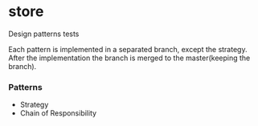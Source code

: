 # store
 Design patterns tests


Each pattern is implemented in a separated branch, except the strategy. After the implementation the branch is merged to the master(keeping the branch).
 
### Patterns
 
 - Strategy
 - Chain of Responsibility 
